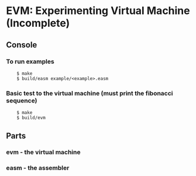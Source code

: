 # EVM: Experimenting Virtual Machine (Incomplete)

## Console 
### To run examples
```
    $ make
    $ build/easm example/<example>.easm
```
### Basic test to the virtual machine (must print the fibonacci sequence)
```
    $ make
    $ build/evm
```

## Parts
### evm - the virtual machine 
### easm - the assembler